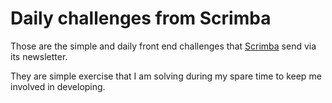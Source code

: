 # Daily challenges from Scrimba

Those are the simple and daily front end challenges that [Scrimba](https://scrimba.com/) send via its newsletter.

They are simple exercise that I am solving during my spare time to keep me involved in developing.
